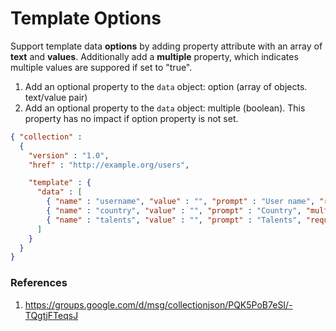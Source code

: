 # Template Options

Support template data **options** by adding property attribute with an array of **text** and **values**. Additionally add a **multiple** property, which indicates multiple values are suppored if set to "true".

1. Add an optional property to the <code>data</code> object: option (array of objects. text/value pair)
2. Add an optional property to the <code>data</code> object: multiple (boolean). This property has no impact if option property is not set.


```json
{ "collection" :
  {
    "version" : "1.0",
    "href" : "http://example.org/users",

    "template" : {
      "data" : [
        { "name" : "username", "value" : "", "prompt" : "User name", "required" : "true" },
        { "name" : "country", "value" : "", "prompt" : "Country", "multiple" : "false",  "options" : [ { "text" : "Germany", "value" : "de" }, { "text" : "Poland", "value" : "pl" } ] },
        { "name" : "talents", "value" : "", "prompt" : "Talents", "required" : "true", "multiple" : "true",  "options" : [ { "text" : "Swimming", "value" : "swimming" }, { "text" : "Climbing", "value" : "climbing" }, { "text" : "Socializing", "value" : "socializing" } ] }
      ]
    }
  }
}
```

### References
1. https://groups.google.com/d/msg/collectionjson/PQK5PoB7eSI/-TQgtjFTeqsJ
